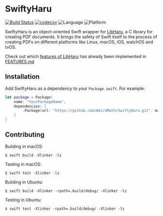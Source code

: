 # SwiftyHaru

[![Build Status](https://travis-ci.org/WeirdMath/SwiftyHaru.svg?branch=dev)](https://travis-ci.org/WeirdMath/SwiftyHaru)
[![codecov](https://codecov.io/gh/WeirdMath/SwiftyHaru/branch/dev/graph/badge.svg)](https://codecov.io/gh/WeirdMath/SwiftyHaru)
![Language](https://img.shields.io/badge/Swift-3.0-orange.svg)
![Platform](https://img.shields.io/badge/platform-Linux%20%7C%20macOS%20%7C%20iOS%20%7C%20watchOS%20%7C%20tvOS-lightgrey.svg)

SwiftyHaru is an object-oriented Swift wrapper for [LibHaru](https://github.com/libharu/libharu), a C library for creating PDF documents. It brings the safety of Swift itself to the process of creating PDFs on different platforms like Linux, macOS, iOS, watchOS and tvOS.

Check out which [features of LibHaru](https://github.com/libharu/libharu/wiki) has already been implemented in [FEATURES.md](FEATURES.md)

## Installation

Add SwiftyHaru as a dependency to your `Package.swift`. For example:

```swift
let package = Package(
    name: "YourPackageName",
    dependencies: [
        .Package(url: "https://github.com/WeirdMath/SwiftyHaru.git", majorVersion: 1)
    ]
)	
```

## Contributing

Building in macOS:

```
$ swift build -Xlinker -lz
```

Testing in macOS:

```
$ swift test -Xlinker -lz
```

Building in Ubuntu:

```
$ swift build -Xlinker -rpath=.build/debug/ -Xlinker -lz
```

Testing in Ubuntu:

```
$ swift test -Xlinker -rpath=.build/debug/ -Xlinker -lz
```
